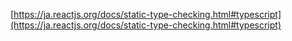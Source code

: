 [https://ja.reactjs.org/docs/static-type-checking.html#typescript](https://ja.reactjs.org/docs/static-type-checking.html#typescript)